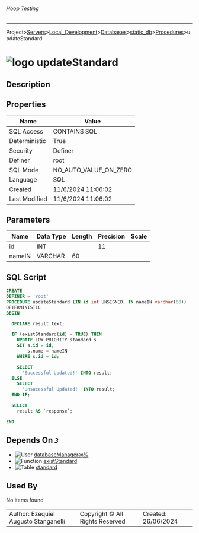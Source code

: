 ###### Hoop Testing
___
Project>[Servers](../../../../Servers.md)>[Local_Development](../../../Local_Development.md)>[Databases](../../Databases.md)>[static_db](../static_db.md)>[Procedures](Procedures.md)>updateStandard


# ![logo](../../../../../Images/procedure64.svg) updateStandard

## <a name="#Description"></a>Description
> 
## <a name="#Properties"></a>Properties
|Name|Value|
|---|---|
|SQL Access|CONTAINS SQL|
|Deterministic|True|
|Security|Definer|
|Definer|root|
|SQL Mode|NO_AUTO_VALUE_ON_ZERO|
|Language|SQL|
|Created|11/6/2024 11:06:02|
|Last Modified|11/6/2024 11:06:02|


## <a name="#Parameters"></a>Parameters
|Name|Data Type|Length|Precision|Scale|
|---|---|---|---|---|
|id|INT||11||
|nameIN|VARCHAR|60|||

## <a name="#SqlScript"></a>SQL Script
```SQL
CREATE
DEFINER = 'root'
PROCEDURE updateStandard (IN id int UNSIGNED, IN nameIN varchar(60))
DETERMINISTIC
BEGIN

  DECLARE result text;

  IF (existStandard(id) = TRUE) THEN
    UPDATE LOW_PRIORITY standard s
    SET s.id = id,
        s.name = nameIN
    WHERE s.id = id;

    SELECT
      'Successful Updated!' INTO result;
  ELSE
    SELECT
      'Unsucessful Updated!' INTO result;
  END IF;

  SELECT
    result AS `response`;

END
```

## <a name="#DependsOn"></a>Depends On _`3`_
- ![User](../../../../../Images/user.svg) [databaseManager@%](../../../Users/databaseManager@%.md)
- ![Function](../../../../../Images/function.svg) [existStandard](../Functions/existStandard.md)
- ![Table](../../../../../Images/table.svg) [standard](../Tables/standard.md)


## <a name="#UsedBy"></a>Used By
No items found

||||
|---|---|---|
|Author: Ezequiel Augusto Stanganelli|Copyright © All Rights Reserved|Created: 26/06/2024|